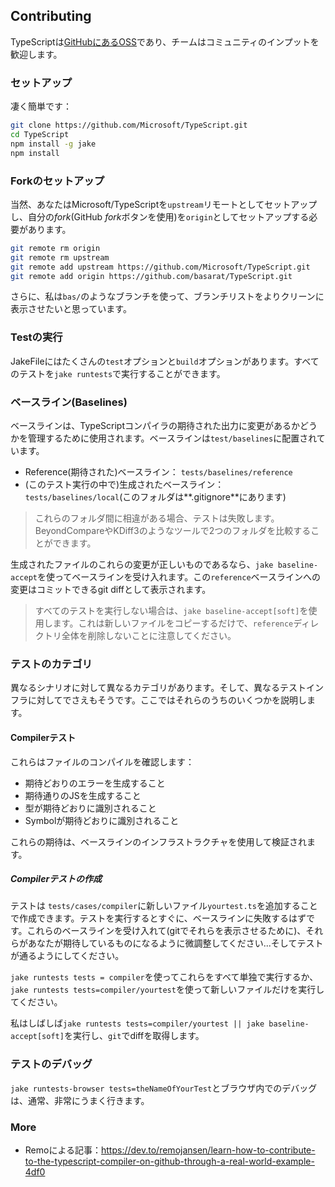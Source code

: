 ## Contributing

TypeScriptは[GitHubにあるOSS](https://github.com/Microsoft/TypeScript)であり、チームはコミュニティのインプットを歓迎します。

### セットアップ
凄く簡単です：

```bash
git clone https://github.com/Microsoft/TypeScript.git
cd TypeScript
npm install -g jake
npm install
```

### Forkのセットアップ
当然、あなたはMicrosoft/TypeScriptを`upstream`リモートとしてセットアップし、自分の*fork*(GitHub *fork*ボタンを使用)を`origin`としてセットアップする必要があります。

```bash
git remote rm origin
git remote rm upstream
git remote add upstream https://github.com/Microsoft/TypeScript.git
git remote add origin https://github.com/basarat/TypeScript.git
```
さらに、私は`bas/`のようなブランチを使って、ブランチリストをよりクリーンに表示させたいと思っています。

### Testの実行
JakeFileにはたくさんの`test`オプションと`build`オプションがあります。すべてのテストを`jake runtests`で実行することができます。

### ベースライン(Baselines)
ベースラインは、TypeScriptコンパイラの期待された出力に変更があるかどうかを管理するために使用されます。ベースラインは`test/baselines`に配置されています。

* Reference(期待された)ベースライン： `tests/baselines/reference`
* (このテスト実行の中で)生成されたベースライン： `tests/baselines/local`(このフォルダは**.gitignore**にあります)

> これらのフォルダ間に相違がある場合、テストは失敗します。BeyondCompareやKDiff3のようなツールで2つのフォルダを比較することができます。

生成されたファイルのこれらの変更が正しいものであるなら、`jake baseline-accept`を使ってベースラインを受け入れます。この`reference`ベースラインへの変更はコミットできるgit diffとして表示されます。

> すべてのテストを実行しない場合は、`jake baseline-accept[soft]`を使用します。これは新しいファイルをコピーするだけで、`reference`ディレクトリ全体を削除しないことに注意してください。

### テストのカテゴリ

異なるシナリオに対して異なるカテゴリがあります。そして、異なるテストインフラに対してでさえもそうです。ここではそれらのうちのいくつかを説明します。

#### Compilerテスト

これらはファイルのコンパイルを確認します：

* 期待どおりのエラーを生成すること
* 期待通りのJSを生成すること
* 型が期待どおりに識別されること
* Symbolが期待どおりに識別されること

これらの期待は、ベースラインのインフラストラクチャを使用して検証されます。

##### Compilerテストの作成
テストは `tests/cases/compiler`に新しいファイル`yourtest.ts`を追加することで作成できます。テストを実行するとすぐに、ベースラインに失敗するはずです。これらのベースラインを受け入れて(gitでそれらを表示させるために)、それらがあなたが期待しているものになるように微調整してください...そしてテストが通るようにしてください。

`jake runtests tests = compiler`を使ってこれらをすべて単独で実行するか、`jake runtests tests=compiler/yourtest`を使って新しいファイルだけを実行してください。

私はしばしば`jake runtests tests=compiler/yourtest || jake baseline-accept[soft]`を実行し、`git`でdiffを取得します。

### テストのデバッグ

`jake runtests-browser tests=theNameOfYourTest`とブラウザ内でのデバッグは、通常、非常にうまく行きます。

### More
* Remoによる記事：https://dev.to/remojansen/learn-how-to-contribute-to-the-typescript-compiler-on-github-through-a-real-world-example-4df0
